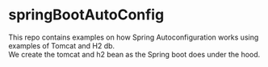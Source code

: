 # springBootAutoConfig
This repo contains examples on how Spring Autoconfiguration works using examples of Tomcat and H2 db.  
We create the tomcat and h2 bean as the Spring boot does under the hood.
